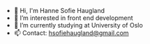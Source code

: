 - 👋 Hi, I'm Hanne Sofie Haugland
- 👀 I’m interested in front end development
- 🌱 I’m currently studying at University of Oslo 
- 📫 Contact: hsofiehaugland@gmail.com

<!---
hannehaugland/hannehaugland is a ✨ special ✨ repository because its `README.md` (this file) appears on your GitHub profile.
You can click the Preview link to take a look at your changes.
--->
